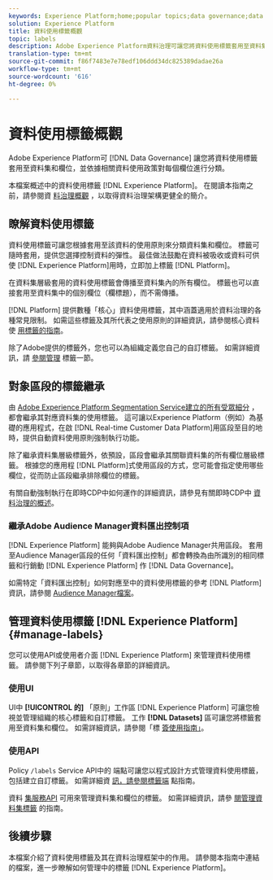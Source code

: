 ```yaml
---
keywords: Experience Platform;home;popular topics;data governance;data usage label api;policy service api;data usage labels overview
solution: Experience Platform
title: 資料使用標籤概觀
topic: labels
description: Adobe Experience Platform資料治理可讓您將資料使用標籤套用至資料集和欄位，並依據相關資料使用政策對每個資料使用標籤進行分類。 本檔案概述Experience Platform中的資料使用標籤。
translation-type: tm+mt
source-git-commit: f86f7483e7e78edf106ddd34dc825389dadae26a
workflow-type: tm+mt
source-wordcount: '616'
ht-degree: 0%

---
```



# 資料使用標籤概觀

Adobe Experience Platform可 [!DNL Data Governance] 讓您將資料使用標籤套用至資料集和欄位，並依據相關資料使用政策對每個欄位進行分類。

本檔案概述中的資料使用標籤 [!DNL Experience Platform]。 在閱讀本指南之前，請參閱資 [料治理概觀](../home.md) ，以取得資料治理架構更健全的簡介。

## 瞭解資料使用標籤

資料使用標籤可讓您根據套用至該資料的使用原則來分類資料集和欄位。 標籤可隨時套用，提供您選擇控制資料的彈性。 最佳做法鼓勵在資料被吸收或資料可供使 [!DNL Experience Platform]用時，立即加上標籤 [!DNL Platform]。

在資料集層級套用的資料使用標籤會傳播至資料集內的所有欄位。 標籤也可以直接套用至資料集中的個別欄位（欄標題），而不需傳播。

[!DNL Platform] 提供數種「核心」資料使用標籤，其中涵蓋適用於資料治理的各種常見限制。 如需這些標籤及其所代表之使用原則的詳細資訊，請參閱核心資料使 [用標籤的指南](reference.md)。

除了Adobe提供的標籤外，您也可以為組織定義您自己的自訂標籤。 如需詳細資訊，請 [參閱管理](#manage-labels) 標籤一節。

## 對象區段的標籤繼承

由 [Adobe Experience Platform Segmentation Service建立的所有受眾細分](../../segmentation/home.md) ，都會繼承其對應資料集的使用標籤。 這可讓以Experience Platform（例如）為基礎的應用程式，在啟 [!DNL Real-time Customer Data Platform]用區段至目的地時，提供自動資料使用原則強制執行功能。

除了繼承資料集層級標籤外，依預設，區段會繼承其關聯資料集的所有欄位層級標籤。 根據您的應用程 [!DNL Platform]式使用區段的方式，您可能會指定使用哪些欄位，從而防止區段繼承排除欄位的標籤。

有關自動強制執行在即時CDP中如何運作的詳細資訊，請參見有關即時CDP中 [資料治理的概述](../../rtcdp/privacy/data-governance-overview.md#enforce-data-usage-compliance)。

### 繼承Adobe Audience Manager資料匯出控制項

[!DNL Experience Platform] 能夠與Adobe Audience Manager共用區段。 套用至Audience Manager區段的任何「資料匯出控制」都會轉換為由所識別的相同標籤和行銷動 [!DNL Experience Platform] 作 [!DNL Data Governance]。

如需特定「資料匯出控制」如何對應至中的資料使用標籤的參考 [!DNL Platform]資訊，請參閱 [Audience Manager檔案](https://docs.adobe.com/content/help/en/audience-manager/user-guide/implementation-integration-guides/integration-experience-platform/aam-aep-audience-sharing.html#aam-data-export-control-in-aep)。

## 管理資料使用標籤 [!DNL Experience Platform] {#manage-labels}

您可以使用API或使用者介面 [!DNL Experience Platform] 來管理資料使用標籤。 請參閱下列子章節，以取得各章節的詳細資訊。

### 使用UI

UI中 **[!UICONTROL 的]** 「原則」工作區 [!DNL Experience Platform] 可讓您檢視並管理組織的核心標籤和自訂標籤。 工作 **[!DNL Datasets]** 區可讓您將標籤套用至資料集和欄位。 如需詳細資訊，請參閱「標 [簽使用指南」](user-guide.md)。

### 使用API

Policy `/labels` Service API中的 [](https://www.adobe.io/apis/experienceplatform/home/api-reference.html#!acpdr/swagger-specs/dule-policy-service.yaml) 端點可讓您以程式設計方式管理資料使用標籤，包括建立自訂標籤。 如需詳細資 [訊，請參閱標籤端](../api/labels.md) 點指南。

資料 [集服務API](https://www.adobe.io/apis/experienceplatform/home/api-reference.html#!acpdr/swagger-specs/dataset-service.yaml) 可用來管理資料集和欄位的標籤。 如需詳細資訊，請參 [閱管理資料集標籤](./dataset-api.md) 的指南。

## 後續步驟

本檔案介紹了資料使用標籤及其在資料治理框架中的作用。 請參閱本指南中連結的檔案，進一步瞭解如何管理中的標籤 [!DNL Experience Platform]。